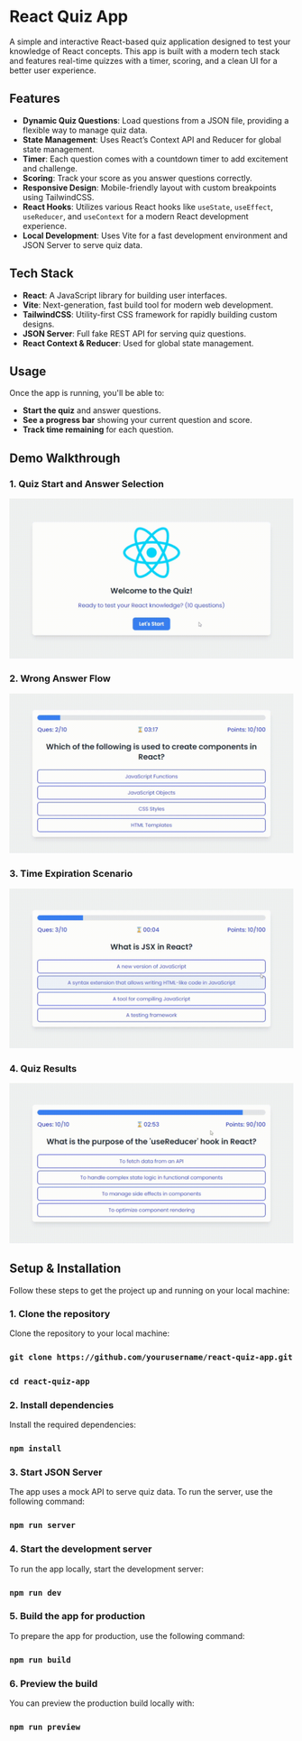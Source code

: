 # React Quiz App

A simple and interactive React-based quiz application designed to test your knowledge of React concepts. This app is built with a modern tech stack and features real-time quizzes with a timer, scoring, and a clean UI for a better user experience.

## Features

- **Dynamic Quiz Questions**: Load questions from a JSON file, providing a flexible way to manage quiz data.
- **State Management**: Uses React’s Context API and Reducer for global state management.
- **Timer**: Each question comes with a countdown timer to add excitement and challenge.
- **Scoring**: Track your score as you answer questions correctly.
- **Responsive Design**: Mobile-friendly layout with custom breakpoints using TailwindCSS.
- **React Hooks**: Utilizes various React hooks like `useState`, `useEffect`, `useReducer`, and `useContext` for a modern React development experience.
- **Local Development**: Uses Vite for a fast development environment and JSON Server to serve quiz data.

## Tech Stack

- **React**: A JavaScript library for building user interfaces.
- **Vite**: Next-generation, fast build tool for modern web development.
- **TailwindCSS**: Utility-first CSS framework for rapidly building custom designs.
- **JSON Server**: Full fake REST API for serving quiz questions.
- **React Context & Reducer**: Used for global state management.

## Usage

Once the app is running, you'll be able to:

- **Start the quiz** and answer questions.
- **See a progress bar** showing your current question and score.
- **Track time remaining** for each question.

## Demo Walkthrough

### 1. Quiz Start and Answer Selection
![Quiz Start and Answer Selection](readme-assets/Quiz-Start-and-Answer-Selection.gif)

### 2. Wrong Answer Flow
![Wrong Answer Flow](readme-assets/Wrong-Answer-Flow.gif)

### 3. Time Expiration Scenario
![Time Expiration Scenario](readme-assets/Time-Expiration-Scenario.gif)

### 4. Quiz Results
![Quiz Results](readme-assets/Quiz-Results.gif)

## Setup & Installation

Follow these steps to get the project up and running on your local machine:

### 1. Clone the repository

Clone the repository to your local machine:
### `git clone https://github.com/yourusername/react-quiz-app.git`
### `cd react-quiz-app`

### 2. Install dependencies

Install the required dependencies:
### `npm install`

### 3. Start JSON Server

The app uses a mock API to serve quiz data. To run the server, use the following command:
### `npm run server`

### 4. Start the development server

To run the app locally, start the development server:
### `npm run dev`

### 5. Build the app for production

To prepare the app for production, use the following command:
### `npm run build`

### 6. Preview the build

You can preview the production build locally with:
### `npm run preview`
